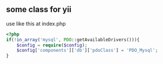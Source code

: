 ## some class for yii
use like this at index.php
```php
<?php
if(!in_array('mysql', PDO::getAvailableDrivers())){
    $config = require($config);
    $config['components']['db']['pdoClass'] = 'PDO_Mysql';
}
```
